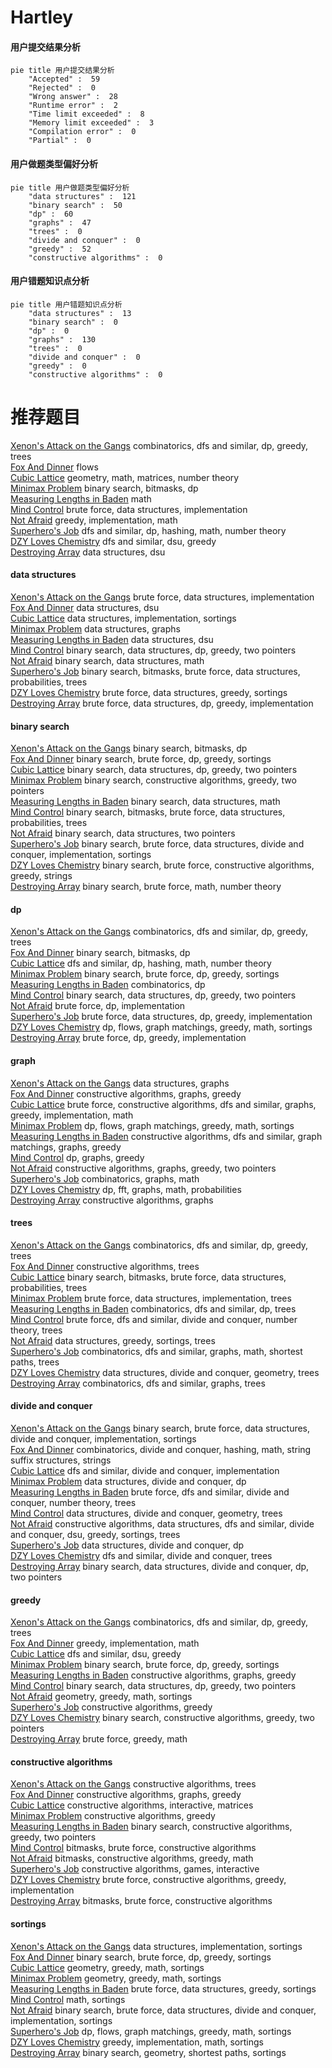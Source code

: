 # Hartley
<!-- tabs:start -->
#### **用户提交结果分析**

```mermaid
pie title 用户提交结果分析
    "Accepted" :  59
    "Rejected" :  0
    "Wrong answer" :  28
    "Runtime error" :  2
    "Time limit exceeded" :  8
    "Memory limit exceeded" :  3
    "Compilation error" :  0
    "Partial" :  0
```
#### **用户做题类型偏好分析**

```mermaid
pie title 用户做题类型偏好分析
    "data structures" :  121
    "binary search" :  50
    "dp" :  60
    "graphs" :  47
    "trees" :  0
    "divide and conquer" :  0
    "greedy" :  52
    "constructive algorithms" :  0
```
#### **用户错题知识点分析**

```mermaid
pie title 用户错题知识点分析
    "data structures" :  13
    "binary search" :  0
    "dp" :  0
    "graphs" :  130
    "trees" :  0
    "divide and conquer" :  0
    "greedy" :  0
    "constructive algorithms" :  0
```
<!-- tabs:end -->
# 推荐题目
[Xenon's Attack on the Gangs](http://codeforces.com/problemset/problem/1292/C)		combinatorics,
                        dfs and similar,
                        dp,
                        greedy,
                        trees		  
[Fox And Dinner](http://codeforces.com/problemset/problem/510/E)		flows		  
[Cubic Lattice](http://codeforces.com/problemset/problem/1375/I)		geometry,
                        math,
                        matrices,
                        number theory		  
[Minimax Problem](http://codeforces.com/problemset/problem/1288/D)		binary search,
                        bitmasks,
                        dp		  
[Measuring Lengths in Baden](http://codeforces.com/problemset/problem/125/A)		math		  
[Mind Control](https://codeforces.com/contest/1291/problem/C)		brute force,
                        data structures,
                        implementation		  
[Not Afraid](http://codeforces.com/problemset/problem/787/B)		greedy,
                        implementation,
                        math		  
[Superhero's Job](http://codeforces.com/problemset/problem/542/D)		dfs and similar,
                        dp,
                        hashing,
                        math,
                        number theory		  
[DZY Loves Chemistry](http://codeforces.com/problemset/problem/445/B)		dfs and similar,
                        dsu,
                        greedy		  
[Destroying Array](http://codeforces.com/problemset/problem/722/C)		data structures,
                        dsu		  
<!-- tabs:start -->
#### **data structures**
[Xenon's Attack on the Gangs](https://codeforces.com/contest/1291/problem/C)		brute force,
                        data structures,
                        implementation		  
[Fox And Dinner](http://codeforces.com/problemset/problem/722/C)		data structures,
                        dsu		  
[Cubic Lattice](http://codeforces.com/problemset/problem/830/B)		data structures,
                        implementation,
                        sortings		  
[Minimax Problem](http://codeforces.com/problemset/problem/878/C)		data structures,
                        graphs		  
[Measuring Lengths in Baden](http://codeforces.com/problemset/problem/1468/B)		data structures,
                        dsu		  
[Mind Control](http://codeforces.com/problemset/problem/1492/C)		binary search,
                        data structures,
                        dp,
                        greedy,
                        two pointers		  
[Not Afraid](http://codeforces.com/problemset/problem/1490/G)		binary search,
                        data structures,
                        math		  
[Superhero's Job](http://codeforces.com/problemset/problem/1479/D)		binary search,
                        bitmasks,
                        brute force,
                        data structures,
                        probabilities,
                        trees		  
[DZY Loves Chemistry](http://codeforces.com/problemset/problem/1497/A)		brute force,
                        data structures,
                        greedy,
                        sortings		  
[Destroying Array](http://codeforces.com/problemset/problem/1491/C)		brute force,
                        data structures,
                        dp,
                        greedy,
                        implementation		  
#### **binary search**
[Xenon's Attack on the Gangs](http://codeforces.com/problemset/problem/1288/D)		binary search,
                        bitmasks,
                        dp		  
[Fox And Dinner](http://codeforces.com/problemset/problem/830/A)		binary search,
                        brute force,
                        dp,
                        greedy,
                        sortings		  
[Cubic Lattice](http://codeforces.com/problemset/problem/1492/C)		binary search,
                        data structures,
                        dp,
                        greedy,
                        two pointers		  
[Minimax Problem](http://codeforces.com/problemset/problem/1463/D)		binary search,
                        constructive algorithms,
                        greedy,
                        two pointers		  
[Measuring Lengths in Baden](http://codeforces.com/problemset/problem/1490/G)		binary search,
                        data structures,
                        math		  
[Mind Control](http://codeforces.com/problemset/problem/1479/D)		binary search,
                        bitmasks,
                        brute force,
                        data structures,
                        probabilities,
                        trees		  
[Not Afraid](http://codeforces.com/problemset/problem/1436/E)		binary search,
                        data structures,
                        two pointers		  
[Superhero's Job](http://codeforces.com/problemset/problem/1461/D)		binary search,
                        brute force,
                        data structures,
                        divide and conquer,
                        implementation,
                        sortings		  
[DZY Loves Chemistry](http://codeforces.com/problemset/problem/1493/C)		binary search,
                        brute force,
                        constructive algorithms,
                        greedy,
                        strings		  
[Destroying Array](http://codeforces.com/problemset/problem/1487/D)		binary search,
                        brute force,
                        math,
                        number theory		  
#### **dp**
[Xenon's Attack on the Gangs](http://codeforces.com/problemset/problem/1292/C)		combinatorics,
                        dfs and similar,
                        dp,
                        greedy,
                        trees		  
[Fox And Dinner](http://codeforces.com/problemset/problem/1288/D)		binary search,
                        bitmasks,
                        dp		  
[Cubic Lattice](http://codeforces.com/problemset/problem/542/D)		dfs and similar,
                        dp,
                        hashing,
                        math,
                        number theory		  
[Minimax Problem](http://codeforces.com/problemset/problem/830/A)		binary search,
                        brute force,
                        dp,
                        greedy,
                        sortings		  
[Measuring Lengths in Baden](http://codeforces.com/problemset/problem/296/B)		combinatorics,
                        dp		  
[Mind Control](http://codeforces.com/problemset/problem/1492/C)		binary search,
                        data structures,
                        dp,
                        greedy,
                        two pointers		  
[Not Afraid](https://codeforces.com/contest/1457/problem/C)		brute force,
                        dp,
                        implementation		  
[Superhero's Job](http://codeforces.com/problemset/problem/1491/C)		brute force,
                        data structures,
                        dp,
                        greedy,
                        implementation		  
[DZY Loves Chemistry](http://codeforces.com/problemset/problem/1437/C)		dp,
                        flows,
                        graph matchings,
                        greedy,
                        math,
                        sortings		  
[Destroying Array](http://codeforces.com/problemset/problem/1499/B)		brute force,
                        dp,
                        greedy,
                        implementation		  
#### **graph**
[Xenon's Attack on the Gangs](http://codeforces.com/problemset/problem/878/C)		data structures,
                        graphs		  
[Fox And Dinner](http://codeforces.com/problemset/problem/41/E)		constructive algorithms,
                        graphs,
                        greedy		  
[Cubic Lattice](http://codeforces.com/problemset/problem/1487/C)		brute force,
                        constructive algorithms,
                        dfs and similar,
                        graphs,
                        greedy,
                        implementation,
                        math		  
[Minimax Problem](http://codeforces.com/problemset/problem/1437/C)		dp,
                        flows,
                        graph matchings,
                        greedy,
                        math,
                        sortings		  
[Measuring Lengths in Baden](http://codeforces.com/problemset/problem/1470/D)		constructive algorithms,
                        dfs and similar,
                        graph matchings,
                        graphs,
                        greedy		  
[Mind Control](http://codeforces.com/problemset/problem/1476/C)		dp,
                        graphs,
                        greedy		  
[Not Afraid](http://codeforces.com/problemset/problem/1304/D)		constructive algorithms,
                        graphs,
                        greedy,
                        two pointers		  
[Superhero's Job](http://codeforces.com/problemset/problem/1475/C)		combinatorics,
                        graphs,
                        math		  
[DZY Loves Chemistry](http://codeforces.com/problemset/problem/553/E)		dp,
                        fft,
                        graphs,
                        math,
                        probabilities		  
[Destroying Array](http://codeforces.com/problemset/problem/1495/C)		constructive algorithms,
                        graphs		  
#### **trees**
[Xenon's Attack on the Gangs](http://codeforces.com/problemset/problem/1292/C)		combinatorics,
                        dfs and similar,
                        dp,
                        greedy,
                        trees		  
[Fox And Dinner](https://codeforces.com/contest/902/problem/C)		constructive algorithms,
                        trees		  
[Cubic Lattice](http://codeforces.com/problemset/problem/1479/D)		binary search,
                        bitmasks,
                        brute force,
                        data structures,
                        probabilities,
                        trees		  
[Minimax Problem](http://codeforces.com/problemset/problem/1511/C)		brute force,
                        data structures,
                        implementation,
                        trees		  
[Measuring Lengths in Baden](http://codeforces.com/problemset/problem/1499/F)		combinatorics,
                        dfs and similar,
                        dp,
                        trees		  
[Mind Control](http://codeforces.com/problemset/problem/1491/E)		brute force,
                        dfs and similar,
                        divide and conquer,
                        number theory,
                        trees		  
[Not Afraid](http://codeforces.com/problemset/problem/1466/D)		data structures,
                        greedy,
                        sortings,
                        trees		  
[Superhero's Job](http://codeforces.com/problemset/problem/1495/D)		combinatorics,
                        dfs and similar,
                        graphs,
                        math,
                        shortest paths,
                        trees		  
[DZY Loves Chemistry](http://codeforces.com/problemset/problem/1303/G)		data structures,
                        divide and conquer,
                        geometry,
                        trees		  
[Destroying Array](http://codeforces.com/problemset/problem/1454/E)		combinatorics,
                        dfs and similar,
                        graphs,
                        trees		  
#### **divide and conquer**
[Xenon's Attack on the Gangs](http://codeforces.com/problemset/problem/1461/D)		binary search,
                        brute force,
                        data structures,
                        divide and conquer,
                        implementation,
                        sortings		  
[Fox And Dinner](http://codeforces.com/problemset/problem/1466/G)		combinatorics,
                        divide and conquer,
                        hashing,
                        math,
                        string suffix structures,
                        strings		  
[Cubic Lattice](http://codeforces.com/problemset/problem/1490/D)		dfs and similar,
                        divide and conquer,
                        implementation		  
[Minimax Problem](https://codeforces.com/contest/1483/problem/C)		data structures,
                        divide and conquer,
                        dp		  
[Measuring Lengths in Baden](http://codeforces.com/problemset/problem/1491/E)		brute force,
                        dfs and similar,
                        divide and conquer,
                        number theory,
                        trees		  
[Mind Control](http://codeforces.com/problemset/problem/1303/G)		data structures,
                        divide and conquer,
                        geometry,
                        trees		  
[Not Afraid](http://codeforces.com/problemset/problem/1494/D)		constructive algorithms,
                        data structures,
                        dfs and similar,
                        divide and conquer,
                        dsu,
                        greedy,
                        sortings,
                        trees		  
[Superhero's Job](http://codeforces.com/problemset/problem/1482/E)		data structures,
                        divide and conquer,
                        dp		  
[DZY Loves Chemistry](http://codeforces.com/problemset/problem/566/C)		dfs and similar,
                        divide and conquer,
                        trees		  
[Destroying Array](http://codeforces.com/problemset/problem/1428/F)		binary search,
                        data structures,
                        divide and conquer,
                        dp,
                        two pointers		  
#### **greedy**
[Xenon's Attack on the Gangs](http://codeforces.com/problemset/problem/1292/C)		combinatorics,
                        dfs and similar,
                        dp,
                        greedy,
                        trees		  
[Fox And Dinner](http://codeforces.com/problemset/problem/787/B)		greedy,
                        implementation,
                        math		  
[Cubic Lattice](http://codeforces.com/problemset/problem/445/B)		dfs and similar,
                        dsu,
                        greedy		  
[Minimax Problem](http://codeforces.com/problemset/problem/830/A)		binary search,
                        brute force,
                        dp,
                        greedy,
                        sortings		  
[Measuring Lengths in Baden](http://codeforces.com/problemset/problem/41/E)		constructive algorithms,
                        graphs,
                        greedy		  
[Mind Control](http://codeforces.com/problemset/problem/1492/C)		binary search,
                        data structures,
                        dp,
                        greedy,
                        two pointers		  
[Not Afraid](https://codeforces.com/contest/1496/problem/C)		geometry,
                        greedy,
                        math,
                        sortings		  
[Superhero's Job](http://codeforces.com/problemset/problem/1493/A)		constructive algorithms,
                        greedy		  
[DZY Loves Chemistry](http://codeforces.com/problemset/problem/1463/D)		binary search,
                        constructive algorithms,
                        greedy,
                        two pointers		  
[Destroying Array](http://codeforces.com/problemset/problem/1462/C)		brute force,
                        greedy,
                        math		  
#### **constructive algorithms**
[Xenon's Attack on the Gangs](https://codeforces.com/contest/902/problem/C)		constructive algorithms,
                        trees		  
[Fox And Dinner](http://codeforces.com/problemset/problem/41/E)		constructive algorithms,
                        graphs,
                        greedy		  
[Cubic Lattice](http://codeforces.com/problemset/problem/1023/E)		constructive algorithms,
                        interactive,
                        matrices		  
[Minimax Problem](http://codeforces.com/problemset/problem/1493/A)		constructive algorithms,
                        greedy		  
[Measuring Lengths in Baden](http://codeforces.com/problemset/problem/1463/D)		binary search,
                        constructive algorithms,
                        greedy,
                        two pointers		  
[Mind Control](https://codeforces.com/contest/1456/problem/B)		bitmasks,
                        brute force,
                        constructive algorithms		  
[Not Afraid](http://codeforces.com/problemset/problem/1492/D)		bitmasks,
                        constructive algorithms,
                        greedy,
                        math		  
[Superhero's Job](https://codeforces.com/contest/1504/problem/D)		constructive algorithms,
                        games,
                        interactive		  
[DZY Loves Chemistry](https://codeforces.com/contest/1483/problem/A)		brute force,
                        constructive algorithms,
                        greedy,
                        implementation		  
[Destroying Array](https://codeforces.com/contest/1457/problem/D)		bitmasks,
                        brute force,
                        constructive algorithms		  
#### **sortings**
[Xenon's Attack on the Gangs](http://codeforces.com/problemset/problem/830/B)		data structures,
                        implementation,
                        sortings		  
[Fox And Dinner](http://codeforces.com/problemset/problem/830/A)		binary search,
                        brute force,
                        dp,
                        greedy,
                        sortings		  
[Cubic Lattice](https://codeforces.com/contest/1496/problem/C)		geometry,
                        greedy,
                        math,
                        sortings		  
[Minimax Problem](http://codeforces.com/problemset/problem/1495/A)		geometry,
                        greedy,
                        math,
                        sortings		  
[Measuring Lengths in Baden](http://codeforces.com/problemset/problem/1497/A)		brute force,
                        data structures,
                        greedy,
                        sortings		  
[Mind Control](http://codeforces.com/problemset/problem/1427/A)		math,
                        sortings		  
[Not Afraid](http://codeforces.com/problemset/problem/1461/D)		binary search,
                        brute force,
                        data structures,
                        divide and conquer,
                        implementation,
                        sortings		  
[Superhero's Job](http://codeforces.com/problemset/problem/1437/C)		dp,
                        flows,
                        graph matchings,
                        greedy,
                        math,
                        sortings		  
[DZY Loves Chemistry](http://codeforces.com/problemset/problem/1473/A)		greedy,
                        implementation,
                        math,
                        sortings		  
[Destroying Array](http://codeforces.com/problemset/problem/1486/B)		binary search,
                        geometry,
                        shortest paths,
                        sortings		  
<!-- tabs:end -->
